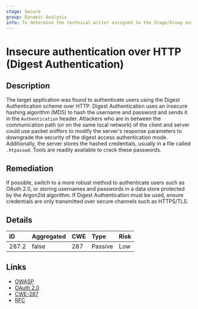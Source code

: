 ```yaml
---
stage: Secure
group: Dynamic Analysis
info: To determine the technical writer assigned to the Stage/Group associated with this page, see https://handbook.gitlab.com/handbook/product/ux/technical-writing/#assignments
---
```


# Insecure authentication over HTTP (Digest Authentication)

## Description

The target application was found to authenticate users using the Digest Authentication scheme over HTTP.
Digest Authentication uses an insecure hashing algorithm (MD5) to hash the username and password and sends
it in the `Authentication` header. Attackers who are in between the communication path (or on the same
local network) of the client and server could use packet sniffers to modify the server's response parameters
to downgrade the security of the digest access authentication mode. Additionally, the server stores the
hashed credentials, usually in a file called `.htpasswd`. Tools are readily available to crack these passwords.

## Remediation

If possible, switch to a more robust method to authenticate users such as OAuth 2.0, or storing usernames
and passwords in a data store protected by the Argon2id algorithm. If Digest Authentication must be used,
ensure credentials are only transmitted over secure channels such as HTTPS/TLS.

## Details

| ID | Aggregated | CWE | Type | Risk |
|:---|:--------|:--------|:--------|:--------|
| 287.2 | false | 287 | Passive | Low |

## Links

- [OWASP](https://cheatsheetseries.owasp.org/cheatsheets/Password_Storage_Cheat_Sheet.html)
- [OAuth 2.0](https://oauth.net/2/)
- [CWE-287](https://cwe.mitre.org/data/definitions/287.html)
- [RFC](https://datatracker.ietf.org/doc/html/rfc2069)
